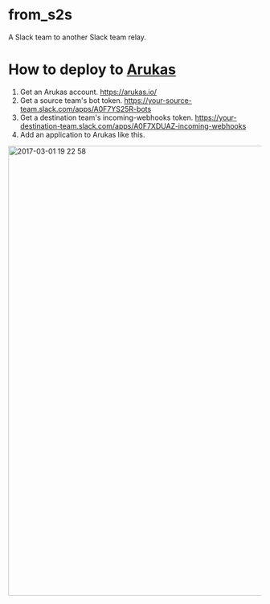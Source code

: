 # from_s2s
A Slack team to another Slack team relay.

# How to deploy to [Arukas](https://arukas.io/)
1. Get an Arukas account. https://arukas.io/
1. Get a source team's bot token. https://your-source-team.slack.com/apps/A0F7YS25R-bots
1. Get a destination team's incoming-webhooks token. https://your-destination-team.slack.com/apps/A0F7XDUAZ-incoming-webhooks
1. Add an application to Arukas like this.
<img width="895" alt="2017-03-01 19 22 58" src="https://cloud.githubusercontent.com/assets/1401711/23455914/c15caad2-feb4-11e6-9dbd-502bf106a182.png">
